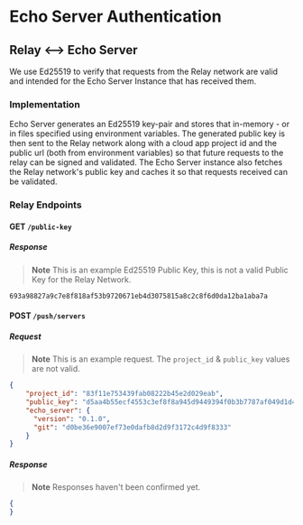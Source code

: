 # Echo Server Authentication

## Relay <--> Echo Server

We use Ed25519 to verify that requests from the Relay network are valid and intended for the Echo Server Instance that has received them.

### Implementation

Echo Server generates an Ed25519 key-pair and stores that in-memory - or in files specified using environment variables. The generated
public key is then sent to the Relay network along with a cloud app project id and the public url (both from environment variables) so that
future requests to the relay can be signed and validated. The Echo Server instance also fetches the Relay network's public key and caches it
so that requests received can be validated.

### Relay Endpoints

#### GET `/public-key`
##### Response
> **Note**
> This is an example Ed25519 Public Key, this is not a valid Public Key for the Relay Network.
```
693a98827a9c7e8f818af53b9720671eb4d3075815a8c2c8f6d0da12ba1aba7a
```

#### POST `/push/servers`
##### Request
> **Note**
> This is an example request. The `project_id` & `public_key` values are not valid.
```json
{
    "project_id": "83f11e753439fab08222b45e2d029eab",
    "public_key": "d5aa4b55ecf4553c3ef8f8a945d9449394f0b3b7787af049d1d4828037465a4f",
    "echo_server": {
      "version": "0.1.0",
      "git": "d0be36e9007ef73e0dafb8d2d9f3172c4d9f8333"
    }
}
```
##### Response

> **Note**
> Responses haven't been confirmed yet.

```json
{
}
```